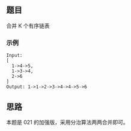 ## 题目
合并 K 个有序链表

### 示例
```
Input:
[
  1->4->5,
  1->3->4,
  2->6
]
Output: 1->1->2->3->4->4->5->6
```

## 思路
本题是 021 的加强版，采用分治算法两两合并即可。